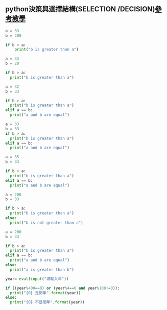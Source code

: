 ## python決策與選擇結構(SELECTION /DECISION)[參考教學](https://youtu.be/Qp2rnckGlAg)

```Python
a = 33
b = 200

if b > a:
    print("b is greater than a")
```
```Python
a = 33
b = 20

if b > a:
  print("b is greater than a")
```
```Python
a = 32
b = 33

if b > a:
  print("b is greater than a")
elif a == b:
  print("a and b are equal")
```
```Python
a = 33
b = 33
if b > a:
  print("b is greater than a")
elif a == b:
  print("a and b are equal")
```
```Python
a = 35
b = 33

if b > a:
  print("b is greater than a")
elif a == b:
  print("a and b are equal")
```
```Python
a = 200
b = 33

if b > a:
  print("b is greater than a")
else:
  print("b is not greater than a")
```
```Python
a = 200
b = 33

if b > a:
  print("b is greater than a")
elif a == b:
  print("a and b are equal")
else:
  print("a is greater than b")
```
```Python
year= eval(input("請輸入年"))

if ((year%400==0) or (year%4==0 and year%100!=0)):
  print("{0} 是閏年".format(year))
else:
  print("{0} 不是閏年".format(year))
```

